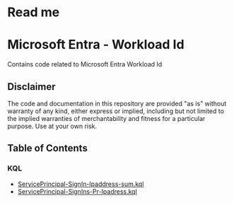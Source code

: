 # Read me

# Microsoft Entra - Workload Id

Contains code related to Microsoft Entra Workload Id

## Disclaimer

The code and documentation in this repository are provided "as is" without warranty of any kind, either express or implied, including but not limited to the implied warranties of merchantability and fitness for a particular purpose. Use at your own risk.

## Table of Contents

### KQL
- [ServicePrincipal-SignIn-Ipaddress-sum.kql](https://github.com/ChrFrohn/Entra-ID/blob/main/Workload%20ID/ServicePrincipal-SignIn-Ipaddress-sum.kql)
- [ServicePrincipal-SignIns-Pr-Ipadress.kql](https://github.com/ChrFrohn/Entra-ID/blob/main/Workload%20ID/ServicePrincipal-SignIns-Pr-Ipadress.kql)